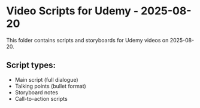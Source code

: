 # Video Scripts for Udemy - 2025-08-20

This folder contains scripts and storyboards for Udemy videos on 2025-08-20.

## Script types:
- Main script (full dialogue)
- Talking points (bullet format)
- Storyboard notes
- Call-to-action scripts
